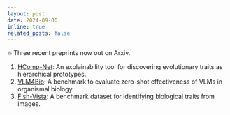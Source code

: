 ```yaml
---
layout: post
date: 2024-09-06
inline: true
related_posts: false
---
```


:fire: Three recent preprints now out on Arxiv.
1. [HComp-Net](https://arxiv.org/abs/2409.02335): An explainability tool for discovering evolutionary traits as hierarchical prototypes.
2. [VLM4Bio](https://arxiv.org/abs/2408.16176): A benchmark to evaluate zero-shot effectiveness of VLMs in organismal biology.
3. [Fish-Vista](https://arxiv.org/abs/2407.08027): A benchmark dataset for identifying biological traits from images.